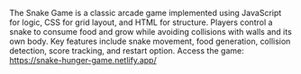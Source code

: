 The Snake Game is a classic arcade game implemented using JavaScript for logic, CSS for grid layout, and HTML for structure. Players control a snake to consume food and grow while avoiding collisions with walls and its own body. Key features include snake movement, food generation, collision detection, score tracking, and restart option.
Access the game: https://snake-hunger-game.netlify.app/

